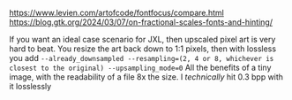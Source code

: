https://www.levien.com/artofcode/fontfocus/compare.html
https://blog.gtk.org/2024/03/07/on-fractional-scales-fonts-and-hinting/


If you want an ideal case scenario for JXL, then upscaled pixel art is very hard to beat.
You resize the art back down to 1:1 pixels, then with lossless you add
`--already_downsampled --resampling=(2, 4 or 8, whichever is closest to the original) --upsampling_mode=0`
All the benefits of a tiny image, with the readability of a file 8x the size. I *technically* hit 0.3 bpp with it losslessly
